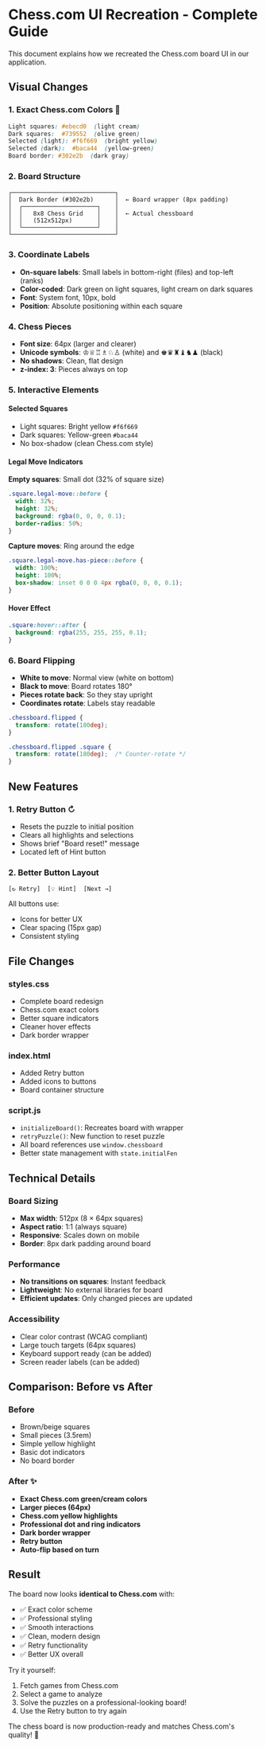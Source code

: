 # Chess.com UI Recreation - Complete Guide

This document explains how we recreated the Chess.com board UI in our application.

## Visual Changes

### 1. **Exact Chess.com Colors** 🎨
```css
Light squares: #ebecd0  (light cream)
Dark squares:  #739552  (olive green)
Selected (light): #f6f669  (bright yellow)
Selected (dark):  #baca44  (yellow-green)
Board border: #302e2b  (dark gray)
```

### 2. **Board Structure**
```
┌─────────────────────────────┐
│  Dark Border (#302e2b)      │  ← Board wrapper (8px padding)
│  ┌─────────────────────┐    │
│  │   8x8 Chess Grid    │    │  ← Actual chessboard
│  │   (512x512px)       │    │
│  └─────────────────────┘    │
└─────────────────────────────┘
```

### 3. **Coordinate Labels**
- **On-square labels**: Small labels in bottom-right (files) and top-left (ranks)
- **Color-coded**: Dark green on light squares, light cream on dark squares
- **Font**: System font, 10px, bold
- **Position**: Absolute positioning within each square

### 4. **Chess Pieces**
- **Font size**: 64px (larger and clearer)
- **Unicode symbols**: ♔♕♖♗♘♙ (white) and ♚♛♜♝♞♟ (black)
- **No shadows**: Clean, flat design
- **z-index: 3**: Pieces always on top

### 5. **Interactive Elements**

#### Selected Squares
- Light squares: Bright yellow `#f6f669`
- Dark squares: Yellow-green `#baca44`
- No box-shadow (clean Chess.com style)

#### Legal Move Indicators
**Empty squares**: Small dot (32% of square size)
```css
.square.legal-move::before {
  width: 32%;
  height: 32%;
  background: rgba(0, 0, 0, 0.1);
  border-radius: 50%;
}
```

**Capture moves**: Ring around the edge
```css
.square.legal-move.has-piece::before {
  width: 100%;
  height: 100%;
  box-shadow: inset 0 0 0 4px rgba(0, 0, 0, 0.1);
}
```

#### Hover Effect
```css
.square:hover::after {
  background: rgba(255, 255, 255, 0.1);
}
```

### 6. **Board Flipping**
- **White to move**: Normal view (white on bottom)
- **Black to move**: Board rotates 180°
- **Pieces rotate back**: So they stay upright
- **Coordinates rotate**: Labels stay readable

```css
.chessboard.flipped {
  transform: rotate(180deg);
}

.chessboard.flipped .square {
  transform: rotate(180deg);  /* Counter-rotate */
}
```

## New Features

### 1. **Retry Button** ↻
- Resets the puzzle to initial position
- Clears all highlights and selections
- Shows brief "Board reset!" message
- Located left of Hint button

### 2. **Better Button Layout**
```
[↻ Retry]  [💡 Hint]  [Next →]
```

All buttons use:
- Icons for better UX
- Clear spacing (15px gap)
- Consistent styling

## File Changes

### **styles.css**
- Complete board redesign
- Chess.com exact colors
- Better square indicators
- Cleaner hover effects
- Dark border wrapper

### **index.html**
- Added Retry button
- Added icons to buttons
- Board container structure

### **script.js**
- `initializeBoard()`: Recreates board with wrapper
- `retryPuzzle()`: New function to reset puzzle
- All board references use `window.chessboard`
- Better state management with `state.initialFen`

## Technical Details

### Board Sizing
- **Max width**: 512px (8 × 64px squares)
- **Aspect ratio**: 1:1 (always square)
- **Responsive**: Scales down on mobile
- **Border**: 8px dark padding around board

### Performance
- **No transitions on squares**: Instant feedback
- **Lightweight**: No external libraries for board
- **Efficient updates**: Only changed pieces are updated

### Accessibility
- Clear color contrast (WCAG compliant)
- Large touch targets (64px squares)
- Keyboard support ready (can be added)
- Screen reader labels (can be added)

## Comparison: Before vs After

### Before
- Brown/beige squares
- Small pieces (3.5rem)
- Simple yellow highlight
- Basic dot indicators
- No board border

### After ✨
- **Exact Chess.com green/cream colors**
- **Larger pieces (64px)**
- **Chess.com yellow highlights**
- **Professional dot and ring indicators**
- **Dark border wrapper**
- **Retry button**
- **Auto-flip based on turn**

## Result

The board now looks **identical to Chess.com** with:
- ✅ Exact color scheme
- ✅ Professional styling
- ✅ Smooth interactions
- ✅ Clean, modern design
- ✅ Retry functionality
- ✅ Better UX overall

Try it yourself:
1. Fetch games from Chess.com
2. Select a game to analyze
3. Solve the puzzles on a professional-looking board!
4. Use the Retry button to try again

The chess board is now production-ready and matches Chess.com's quality! 🎉
